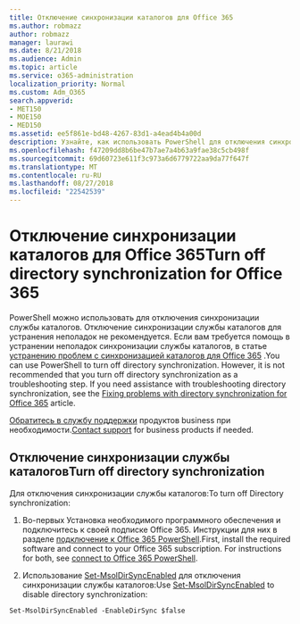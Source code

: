 ```yaml
---
title: Отключение синхронизации каталогов для Office 365
ms.author: robmazz
author: robmazz
manager: laurawi
ms.date: 8/21/2018
ms.audience: Admin
ms.topic: article
ms.service: o365-administration
localization_priority: Normal
ms.custom: Adm_O365
search.appverid:
- MET150
- MOE150
- MED150
ms.assetid: ee5f861e-bd48-4267-83d1-a4ead4b4a00d
description: Узнайте, как использовать PowerShell для отключения синхронизации службы каталогов для Office 365
ms.openlocfilehash: f47209dd8b6be47b7ae7a4b63a9fae38c5cb498f
ms.sourcegitcommit: 69d60723e611f3c973a6d6779722aa9da77f647f
ms.translationtype: MT
ms.contentlocale: ru-RU
ms.lasthandoff: 08/27/2018
ms.locfileid: "22542539"
---
```

# <a name="turn-off-directory-synchronization-for-office-365"></a><span data-ttu-id="d3be2-103">Отключение синхронизации каталогов для Office 365</span><span class="sxs-lookup"><span data-stu-id="d3be2-103">Turn off directory synchronization for Office 365</span></span>
<span data-ttu-id="d3be2-p101">PowerShell можно использовать для отключения синхронизации службы каталогов. Отключение синхронизации службы каталогов для устранения неполадок не рекомендуется. Если вам требуется помощь в устранении неполадок синхронизации службы каталогов, в статье [устранению проблем с синхронизацией каталогов для Office 365](fix-problems-with-directory-synchronization.md) .</span><span class="sxs-lookup"><span data-stu-id="d3be2-p101">You can use PowerShell to turn off directory synchronization. However, it is not recommended that you turn off directory synchronization as a troubleshooting step. If you need assistance with troubleshooting directory synchronization, see the [Fixing problems with directory synchronization for Office 365](fix-problems-with-directory-synchronization.md) article.</span></span> 
  
<span data-ttu-id="d3be2-107">[Обратитесь в службу поддержки](https://support.office.com/article/32a17ca7-6fa0-4870-8a8d-e25ba4ccfd4b) продуктов business при необходимости.</span><span class="sxs-lookup"><span data-stu-id="d3be2-107">[Contact support](https://support.office.com/article/32a17ca7-6fa0-4870-8a8d-e25ba4ccfd4b) for business products if needed.</span></span>
  
## <a name="turn-off-directory-synchronization"></a><span data-ttu-id="d3be2-108">Отключение синхронизации службы каталогов</span><span class="sxs-lookup"><span data-stu-id="d3be2-108">Turn off directory synchronization</span></span>  
<span data-ttu-id="d3be2-109">Для отключения синхронизации службы каталогов:</span><span class="sxs-lookup"><span data-stu-id="d3be2-109">To turn off Directory synchronization:</span></span>
  
1. <span data-ttu-id="d3be2-p102">Во-первых Установка необходимого программного обеспечения и подключитесь к своей подписке Office 365. Инструкции для них в разделе [подключение к Office 365 PowerShell](https://go.microsoft.com/fwlink/p/?LinkId=821938).</span><span class="sxs-lookup"><span data-stu-id="d3be2-p102">First, install the required software and connect to your Office 365 subscription. For instructions for both, see [connect to Office 365 PowerShell](https://go.microsoft.com/fwlink/p/?LinkId=821938).</span></span>
    
2. <span data-ttu-id="d3be2-112">Использование [Set-MsolDirSyncEnabled](https://go.microsoft.com/fwlink/p/?LinkId=821939) для отключения синхронизации службы каталогов:</span><span class="sxs-lookup"><span data-stu-id="d3be2-112">Use [Set-MsolDirSyncEnabled](https://go.microsoft.com/fwlink/p/?LinkId=821939) to disable directory synchronization:</span></span> 
    
  ```
  Set-MsolDirSyncEnabled -EnableDirSync $false
  ```